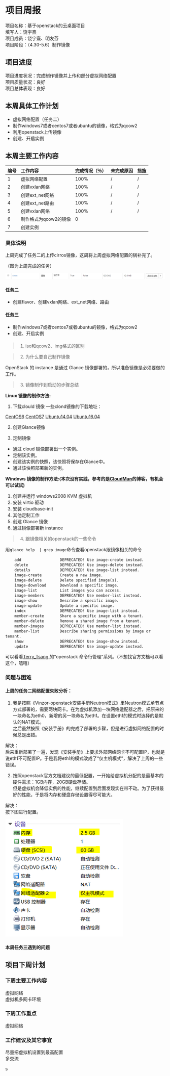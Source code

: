 
# 项目周报

项目名称：基于openstack的云桌面项目</br>
填写人：饶宇熹</br>
项目成员：饶宇熹、明友芬</br>
项目阶段：（4.30-5.6）制作镜像</br>


## 项目进度

项目进度状况：完成制作镜像并上传和部分虚拟网络配置</br>
项目质量状况：良好</br>
项目总体表现：良好</br>


## 本周具体工作计划

* 虚拟网络配置（任务二）
* 制作windows7或者centos7或者ubuntu的镜像，格式为qcow2
* 利用openstack上传镜像
* 创建、开启实例


## 本周主要工作内容 


| 编号 | 工作内容 | 完成情况（％）| 未完成原因 | 措施
| :-------------- | :------------ | :------------ | :------------ | :------------ |
| 1 | 虚拟网络配置 | 100% | / | / |
| 2 | 创建vxlan网络 | 100% | / | / |
| 3 | 创建ext_net网络 | 100% | / | / |
| 4 | 创建ext_net路由 | 100% | / | / |
| 5 | 创建vxlan网络 | 100% | / | / |
| 6 | 制作格式为qcow2的镜像 | 0 |  |
| 7 | 创建实例



### 具体说明

上周完成了任务二的上传cirros镜像，这周将上周虚拟网络配置的锅补完了。

（图为上周完成的任务）

![](../task2/images/img.PNG)

#### 任务二

* 创建flavor、创建vxlan网络、ext_net网络、路由



#### 任务三


* 制作windows7或者centos7或者ubuntu的镜像，格式为qcow2
* 创建、开启实例

#### 

> 1. iso和qcow2、img格式的区别



> 2. 为什么要自己制作镜像

OpenStack 的 instance 是通过 Glance 镜像部署的，所以准备镜像是必须要做的工作。

> 3. 镜像制作到启动的步骤总结

**Linux 镜像的制作方法:**

1. 下载clould 镜像
一些clond镜像的下载地址：

[CentOS6](http://cloud.centos.org/centos/6/images/ )
[CentOS7](http://cloud.centos.org/centos/7/images/ )
[Ubuntu14.04](http://cloud-images.ubuntu.com/trusty/current/) 
[Ubuntu16.04](http://cloud-images.ubuntu.com/xenial/current/ )

2. 创建Glance镜像

3. 定制镜像

* 通过 cloud 镜像部署出一个实例。 
* 定制该实例。 
* 创建该实例的快照，该快照将保存在Glance中。 
* 通过该快照部署新的实例。


**Windows 镜像的制作方法:(本次没有实践，参考的是[CloudMan](http://www.cnblogs.com/CloudMan6/p/6407638.html)的博客，有机会可以试试)**

1. 创建并运行 windows2008 KVM 虚拟机
2. 安装 virtio 驱动
3. 安装 cloudbase-init
4. 其他定制工作
5. 创建 Glance 镜像
6. 通过镜像部署新 instance


> 4. 跟镜像相关的openstack的一些命令

用`glance help  | grep image`命令查看openstack跟镜像相关的命令


```
    add                 DEPRECATED! Use image-create instead.  
    delete              DEPRECATED! Use image-delete instead.  
    details             DEPRECATED! Use image-list instead.  
    image-create        Create a new image.  
    image-delete        Delete specified image(s).  
    image-download      Download a specific image.  
    image-list          List images you can access.  
    image-members       DEPRECATED! Use member-list instead.  
    image-show          Describe a specific image.  
    image-update        Update a specific image.  
    index               DEPRECATED! Use image-list instead.  
    member-create       Share a specific image with a tenant.  
    member-delete       Remove a shared image from a tenant.  
    member-images       DEPRECATED! Use member-list instead.  
    member-list         Describe sharing permissions by image or tenant.  
    show                DEPRECATED! Use image-show instead.  
    update              DEPRECATED! Use image-update instead. 

```


可以看看[Terry_Tsang ](https://blog.csdn.net/signmem/article/details/19420025)的“openstack 命令行管理”系列。（不想找官方文档可以看这个，嘻嘻）



### 问题与困难

#### 上周的任务二网络配置失败分析：
1. 我是按照《Vinzor-openstack安装手册Neutron模式》里Neutron模式单节点方式部署的，需要两块网卡。在为虚拟机添加一块网络适配器之后，把原来的一块命名为eth0，新增的另一块命名为eth1。在设置eth1的模式时选择的是默认的NAT模式。</br>
之后虽然按照《安装手册》的完成了部署的步骤，但是进行虚拟网络配置的时候总是出错。</br>


解决：</br>
后来重新部署了一遍，发现《安装手册》上要求外部网络网卡不可配置IP，也就是说eth1不可配置IP。于是我将eth1的模式改成了“仅主机模式”，解决了上周的一些错误。

2. 按照openstack官方文档建议的最低配置，一开始给虚拟机分配的是最基本的硬件需求：1GB内存，20GB硬盘存储。</br>
但是虚拟机会降低实例的性能，继续配置到后面发现实在带不动。为了获得最好的性能，于是将内存和硬盘存储设置得尽可能大。</br>

解决：</br>
按下图进行配置。

![](images/peizhi.PNG)


#### 本周任务三遇到的问题



## 项目下周计划

### 下周主要工作内容

虚拟网络</br>
虚拟机多网卡环境</br>

### 下周工作重点

虚拟网络

### 工作建议及其它事宜

尽量把虚拟机设置到最高配置</br>
多交流</br>


s
